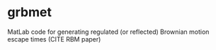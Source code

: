# grbmet
MatLab code for generating regulated (or reflected) Brownian motion escape times
(CITE RBM paper)
